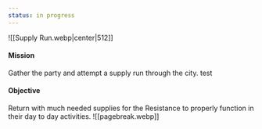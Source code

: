 ```yaml
---
status: in progress
---
```

![[Supply Run.webp|center|512]]
#### Mission
Gather the party and attempt a supply run through the city. test
#### Objective
Return with much needed supplies for the Resistance to properly function in their day to day activities.
![[pagebreak.webp]]